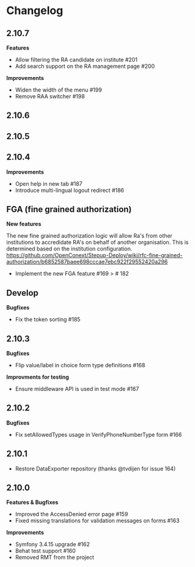 # Changelog

## 2.10.7
**Features**
* Allow filtering the RA candidate on institute #201 
* Add search support on the RA management page #200

**Improvements**
* Widen the width of the menu #199
* Remove RAA switcher #198

## 2.10.6

## 2.10.5

## 2.10.4
**Improvements**
* Open help in new tab #187 
* Introduce multi-lingual logout redirect #186 

## FGA (fine grained authorization)
**New features**

The new fine grained authorization logic will allow Ra's from other institutions to accredidate RA's on behalf of another organisation.
This is determined based on the institution configuration.
https://github.com/OpenConext/Stepup-Deploy/wiki/rfc-fine-grained-authorization/b6852587baee698cccae7ebc922f29552420a296

* Implement the new FGA feature #169 > # 182

## Develop
**Bugfixes**
* Fix the token sorting #185
 
## 2.10.3
**Bugfixes**
* Flip value/label in choice form type definitions #168

**Improvments for testing**
* Ensure middleware API is used in test mode #167

## 2.10.2
**Bugfixes**
* Fix setAllowedTypes usage in VerifyPhoneNumberType form #166

## 2.10.1
* Restore DataExporter repository (thanks @tvdijen for issue 164)

## 2.10.0
**Features & Bugfixes**
* Improved the AccessDenied error page #159
* Fixed missing translations for validation messages on forms #163

**Improvements**
* Symfony 3.4.15 upgrade #162
* Behat test support #160
* Removed RMT from the project
